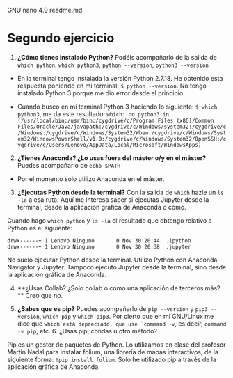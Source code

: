   GNU nano 4.9                              readme.md

# Segundo ejercicio

 1. **¿Cómo tienes instalado Python?** Podéis acompañarlo de la salida de `which python`, `which python3`, `python --version`, `python3 --version` 

- En la terminal tengo instalada la versión Python 2.7.18. He obtenido esta respuesta poniendo en mi terminal: `$ python --version`. No tengo instalado Python 3 porque me dio error desde el principio. 

- Cuando busco en mi terminal Python 3 haciendo lo siguiente: `$ which python3`, me da este resultado: `which: no python3 in (/usr/local/bin:/usr/bin:/cygdrive/c/Program Files (x86)/Common Files/Oracle/Java/javapath:/cygdrive/c/Windows/system32:/cygdrive/c/Windows:/cygdrive/c/Windows/System32/Wbem:/cygdrive/c/Windows/System32/WindowsPowerShell/v1.0:/cygdrive/c/Windows/System32/OpenSSH:/cygdrive/c/Users/Lenovo/AppData/Local/Microsoft/WindowsApps)`

2. **¿Tienes Anaconda? ¿Lo usas fuera del máster o/y en el máster?** Puedes acompañarlo de `echo $PATH` 
- Por el momento solo utilizo Anaconda en el máster. 

3. **¿Ejecutas Python desde la terminal?** Con la salida de `which` hazle un `ls -la` a esa ruta. Aquí me interesa saber si ejecutas Jupyter desde la terminal, desde la aplicación gráfica de Anaconda o cómo. 

Cuando hago `which python` y `ls -la` el resultado que obtengo relativo a Python es el siguiente:

    drwx------+ 1 Lenovo Ninguno       0 Nov 30 20:44  .ipython
    drwx------+ 1 Lenovo Ninguno       0 Nov 30 20:38  .jupyter


No suelo ejecutar Python desde la terminal. Utilizo Python con Anaconda Navigator y Jupyter. Tampoco ejecuto Jupyter desde la terminal, sino desde la aplicación gráfica de Anaconda. 

4. **¿Usas Collab? ¿Solo collab o como una aplicación de terceros más? **
Creo que no. 

5. **¿Sabes que es pip?** Puedes acompañarlo de `pip --version` y `pip3 --version`, `which pip` y `which pip3`. Por cierto que en mi GNU/Linux me dice que ``which`está depreciado, que use `command -v``, es decir, `command -v pip`, etc. 6. ¿Usas pip, condas u otro método?

Pip es un gestor de paquetes de Python. Lo utilizamos en clase del profesor Martín Nadal para instalar folium, una librería de mapas interactivos, de la siguiente forma: `!pip install folium`. Solo he utilizado pip a través de la aplicación gráfica de Anaconda. 
